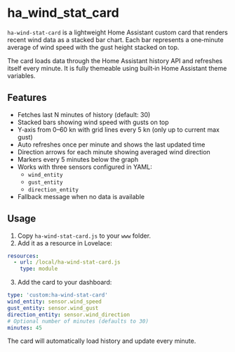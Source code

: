 # ha_wind_stat_card

`ha-wind-stat-card` is a lightweight Home Assistant custom card that renders recent wind data as a stacked bar chart. Each bar represents a one‑minute average of wind speed with the gust height stacked on top.

The card loads data through the Home Assistant history API and refreshes itself every minute. It is fully themeable using built‑in Home Assistant theme variables.

## Features

- Fetches last N minutes of history (default: 30)
- Stacked bars showing wind speed with gusts on top
- Y‑axis from 0–60 kn with grid lines every 5 kn (only up to current max gust)
- Auto refreshes once per minute and shows the last updated time
- Direction arrows for each minute showing averaged wind direction
- Markers every 5 minutes below the graph
- Works with three sensors configured in YAML:
  - `wind_entity`
  - `gust_entity`
  - `direction_entity`
- Fallback message when no data is available

## Usage

1. Copy `ha-wind-stat-card.js` to your `www` folder.
2. Add it as a resource in Lovelace:

```yaml
resources:
  - url: /local/ha-wind-stat-card.js
    type: module
```

3. Add the card to your dashboard:

```yaml
type: 'custom:ha-wind-stat-card'
wind_entity: sensor.wind_speed
gust_entity: sensor.wind_gust
direction_entity: sensor.wind_direction
# Optional number of minutes (defaults to 30)
minutes: 45
```

The card will automatically load history and update every minute.
